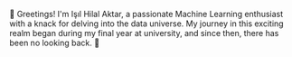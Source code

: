 👋 Greetings! I'm Işıl Hilal Aktar, a passionate Machine Learning enthusiast with a knack for delving into the data universe. My journey in this exciting realm began during my final year at university, and since then, there has been no looking back. 🚀

<!--
About Me:
I define myself as an ML rat 🐹. Machine Learning and Data Science are not just professions for me; they are my absolute passion. The joy of continuously enhancing my skills and contributing to the field is unparalleled. I'm constantly seeking opportunities to grow and make meaningful contributions. 💡

👨‍💻 I’m currently working at IND Software as an ML Engineer.
🖥️ I am currently a member of the Miuul Data Science Bootcamp.
🌱 I'm continuously expanding my expertise, particularly focusing on production-level machine learning and time series analysis.
🔩 Beyond being a ML rat, I'm also a gym rat - you'll probably find me at the gym if I'm not in front of my computer.
🤸🏻 I enjoy watching science videos on YouTube to stay curious and informed.
📫 Feel free to connect with me on LinkedIn.
📧 You can reach out to me via email at isilhilal.aktar@gmail.com.
💬 Ask me about anything; I'm always happy to help and engage in insightful discussions.
😄 Pronouns: She/Her
⚡ Fun fact: I enjoy watching ants and termites engage in battles.
-->
